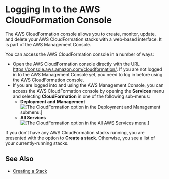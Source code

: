 # Logging In to the AWS CloudFormation Console<a name="cfn-console-login"></a>

 The AWS CloudFormation console allows you to create, monitor, update, and delete your AWS CloudFormation stacks with a web\-based interface\. It is part of the AWS Management Console\. 

 You can access the AWS CloudFormation console in a number of ways: 
+ Open the AWS CloudFormation console directly with the URL [https://console\.aws\.amazon\.com/cloudformation/](https://console.aws.amazon.com/cloudformation/)\. If you are not logged in to the AWS Management Console yet, you need to log in before using the AWS CloudFormation console\.
+ If you are logged into and using the AWS Management Console, you can access the AWS CloudFormation console by opening the **Services** menu and selecting **CloudFormation** in one of the following sub\-menus:
  + **Deployment and Management**  
![\[The CloudFormation option in the Deployment and Management submenu.\]](http://docs.aws.amazon.com/AWSCloudFormation/latest/UserGuide/images/console-service-selector-deployment.png)
  + **All Services**  
![\[The CloudFormation option in the All AWS Services menu.\]](http://docs.aws.amazon.com/AWSCloudFormation/latest/UserGuide/images/console-service-selector-all.png)

If you don't have any AWS CloudFormation stacks running, you are presented with the option to **Create a stack**\. Otherwise, you see a list of your currently\-running stacks\.

## See Also<a name="w4661ab1c15c13b9c11"></a>
+ [Creating a Stack](cfn-console-create-stack.md)